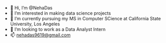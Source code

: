 - 👋 Hi, I’m @NehaDas
- 👀 I’m interested in making data science projects
- 🌱 I’m currently pursuing my MS in Computer SCience at California State University, Los Angeles
- 💞️ I’m looking to work as a Data Analyst Intern
- 📫 nehadas9619@gmail.com

<!---
NehaDas25/NehaDas25 is a ✨ special ✨ repository because its `README.md` (this file) appears on your GitHub profile.
You can click the Preview link to take a look at your changes.
--->

